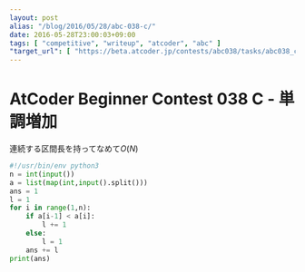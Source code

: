 ```yaml
---
layout: post
alias: "/blog/2016/05/28/abc-038-c/"
date: 2016-05-28T23:00:03+09:00
tags: [ "competitive", "writeup", "atcoder", "abc" ]
"target_url": [ "https://beta.atcoder.jp/contests/abc038/tasks/abc038_c" ]
---
```


# AtCoder Beginner Contest 038 C - 単調増加

連続する区間長を持ってなめて$O(N)$

``` python
#!/usr/bin/env python3
n = int(input())
a = list(map(int,input().split()))
ans = 1
l = 1
for i in range(1,n):
    if a[i-1] < a[i]:
        l += 1
    else:
        l = 1
    ans += l
print(ans)
```
